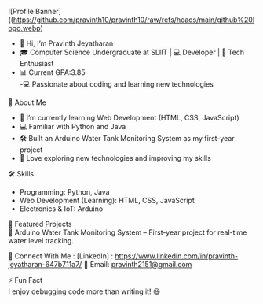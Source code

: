 ![Profile Banner]((https://github.com/pravinth10/pravinth10/raw/refs/heads/main/github%20logo.webp)
- 👋 Hi, I’m Pravinth Jeyatharan
- 🎓 Computer Science Undergraduate at SLIIT | 💻 Developer | 🚀 Tech Enthusiast
- 📊 Current GPA:3.85  
-💻 Passionate about coding and learning new technologies

🚀 About Me 
- 🌱 I’m currently learning Web Development (HTML, CSS, JavaScript)
- 💻 Familiar with Python and Java
- 🛠 Built an Arduino Water Tank Monitoring System as my first-year project  
- 🚀 Love exploring new technologies and improving my skills

🛠 Skills  
- Programming: Python, Java  
- Web Development (Learning): HTML, CSS, JavaScript  
- Electronics & IoT: Arduino

📌 Featured Projects  
🔹 Arduino Water Tank Monitoring System – First-year project for real-time water level tracking.  

🔗 Connect With Me : 
[LinkedIn] : https://www.linkedin.com/in/pravinth-jeyatharan-647b711a7/
📧 Email: pravinth2151@gmail.com  

⚡ Fun Fact  
I enjoy debugging code more than writing it! 😆

<!---
pravinth10/pravinth10 is a ✨ special ✨ repository because its `README.md` (this file) appears on your GitHub profile.
You can click the Preview link to take a look at your changes.
--->
